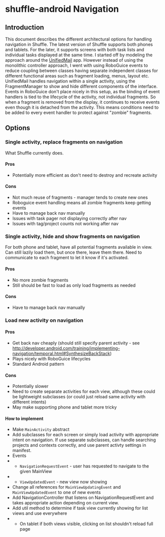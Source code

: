 # shuffle-android Navigation

## Introduction

This document describes the different architectural options for handling navigation in Shuffle. The latest version of Shuffle supports both phones and tablets. For the later, it supports screens with both task lists and individual tasks displayed at the same time. I started off by modeling the approach around the [UnifiedMail](https://android.googlesource.com/platform/packages/apps/UnifiedEmail/) app. However instead of using the monolithic controller approach, I went with using RoboGuice events to reduce coupling between classes having separate independent classes for different functional areas such as fragment loading, menus, layout etc. UnifiedMail handles navigation within a single activity, using the FragmentManager to show and hide different components of the interface. Events in RoboGuice don't place nicely in this setup, as the binding of event handlers is tied to the lifecycle of the activity, not individual fragments. So when a fragment is removed from the display, it continues to receive events even though it is detached from the activity. This means conditions need to be added to every event handler to protect against "zombie" fragments.

## Options

### Single activity, replace fragments on navigation

What Shuffle currently does.

#### Pros 

* Potentially more efficient as don't need to destroy and recreate activity

#### Cons

* Not much reuse of fragments - manager tends to create new ones
* Roboguice event handling means all zombie fragments keep getting events
* Have to manage back nav manually
* Issues with task pager not displaying correctly after nav
* Issues with tag/project counts not working after nav

### Single activity, hide and show fragments on navigation

For both phone and tablet, have all potential fragments available in view. Can still lazily load them, but once there, leave them there.
Need to communicate to each fragment to let it know if it's activated.

#### Pros

* No more zombie fragments
* Still should be fast to load as only load fragments as needed

#### Cons

* Have to manage back nav manually

### Load new activity on navigation

#### Pros

* Get back nav cheaply (should still specify parent activity - see http://developer.android.com/training/implementing-navigation/temporal.html#SynthesizeBackStack)
* Plays nicely with RoboGuice lifecycles
* Standard Android pattern

#### Cons

* Potentially slower
* Need to create separate activities for each view, although these could be lightweight subclasses (or could just reload same activity with different intents)
* May make supporting phone and tablet more tricky

#### How to implement

* Make `MainActivity` abstract
* Add subclasses for each screen or simply load activity with appropriate intent on navigation. If use separate subclasses, can handle searching projects and contexts correctly, and use parent activty settings in manifest.
* Events
*  * `NavigationRequestEvent` - user has requested to navigate to the given MainView
*  * `ViewUpdatedEvent` - new view now showing
* Change all references for `MainViewUpdatingEvent` and `MainViewUpdatedEvent` to one of new events
* Add NavigationController that listens on  NavigationRequestEvent and takes appropriate action depending on current view. 
* Add util method to determine if task view currently showing for list views and use everywhere
*  * On tablet if both views visible, clicking on list shouldn't reload full page


